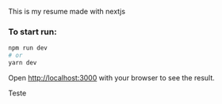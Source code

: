 This is my resume made with nextjs

### To start run:

```bash
npm run dev
# or
yarn dev
```

Open [http://localhost:3000](http://localhost:3000) with your browser to see the result.

Teste
